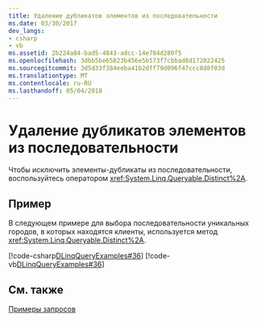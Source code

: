 ```yaml
---
title: Удаление дубликатов элементов из последовательности
ms.date: 03/30/2017
dev_langs:
- csharp
- vb
ms.assetid: 2b224a84-bad5-4843-adcc-14e784d280f5
ms.openlocfilehash: 3dbb5be65823b456e5b573f7cbbad8d172022425
ms.sourcegitcommit: 3d5d33f384eeba41b2dff79d096f47ccc8d8f03d
ms.translationtype: MT
ms.contentlocale: ru-RU
ms.lasthandoff: 05/04/2018
---
```

# <a name="eliminate-duplicate-elements-from-a-sequence"></a>Удаление дубликатов элементов из последовательности
Чтобы исключить элементы-дубликаты из последовательности, воспользуйтесь оператором <xref:System.Linq.Queryable.Distinct%2A>.  
  
## <a name="example"></a>Пример  
 В следующем примере для выбора последовательности уникальных городов, в которых находятся клиенты, используется метод <xref:System.Linq.Queryable.Distinct%2A>.  
  
 [!code-csharp[DLinqQueryExamples#36](../../../../../../samples/snippets/csharp/VS_Snippets_Data/DLinqQueryExamples/cs/Program.cs#36)]
 [!code-vb[DLinqQueryExamples#36](../../../../../../samples/snippets/visualbasic/VS_Snippets_Data/DLinqQueryExamples/vb/Module1.vb#36)]  
  
## <a name="see-also"></a>См. также  
 [Примеры запросов](../../../../../../docs/framework/data/adonet/sql/linq/query-examples.md)
